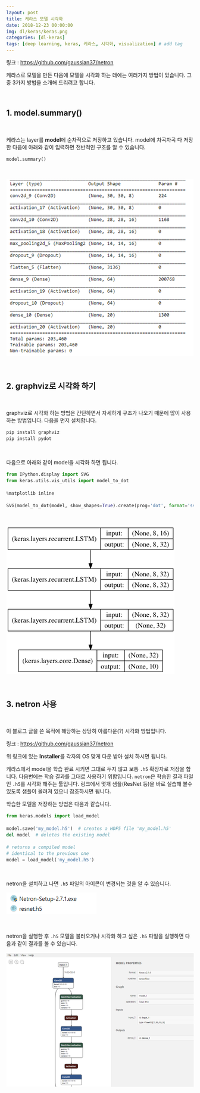 ```yaml
---
layout: post
title: 케라스 모델 시각화
date: 2018-12-23 00:00:00
img: dl/keras/keras.png
categories: [dl-keras] 
tags: [deep learning, keras, 케라스, 시각화, visualization] # add tag
---
```


링크 : https://github.com/gaussian37/netron <br>

케라스로 모델을 만든 다음에 모델을 시각화 하는 데에는 여러가지 방법이 있습니다.
그 중 3가지 방법을 소개해 드리려고 합니다.

<br>

## **1. model.summary()**

<br>

케라스는 layer를 **model**에 순차적으로 저장하고 있습니다.
model에 차곡차곡 다 저장한 다음에 아래와 같이 입력하면 전반적인 구조를 알 수 있습니다.

```python
model.summary()
```

<br>

![1](../assets/img/dl/keras/visualization/YbmUe.png)

<br>

## **2. graphviz로 시각화 하기**

<br>

graphviz로 시각화 하는 방법은 간단하면서 자세하게 구조가 나오기 때문에 많이 사용하는 방법입니다.
다음을 먼저 설치합니다.

```python
pip install graphviz
pip install pydot
```

<br>

다음으로 아래와 같이 model을 시각화 하면 됩니다.

```python
from IPython.display import SVG
from keras.utils.vis_utils import model_to_dot

%matplotlib inline

SVG(model_to_dot(model, show_shapes=True).create(prog='dot', format='svg'))
```

<br>

![2](../assets/img/dl/keras/visualization/regular_stacked_lstm.png)

<br>

## **3. netron 사용**

<br>

이 블로그 글을 쓴 목적에 해당하는 상당히 아름다운(?) 시각화 방법입니다.

링크 : https://github.com/gaussian37/netron <br>

위 링크에 있는 **Installer**를 각자의 OS 맞게 다운 받아 설치 하시면 됩니다.

케라스에서 model을 학습 완료 시키면 그대로 두지 않고 보통 `.h5` 확장자로 저장을 합니다.
다음번에는 학습 결과를 그대로 사용하기 위함입니다.
`netron`은 학습한 결과 파일인 `.h5`를 시각화 해주는 툴입니다.
링크에서 몇개 샘플(ResNet 등)을 바로 실습해 볼수 있도록 샘플이 올려져 있으니 참조하시면 됩니다.

학습한 모델을 저장하는 방법은 다음과 같습니다.

```python
from keras.models import load_model

model.save('my_model.h5')  # creates a HDF5 file 'my_model.h5'
del model  # deletes the existing model

# returns a compiled model
# identical to the previous one
model = load_model('my_model.h5')
```

<br>

netron을 설치하고 나면 `.h5` 파일의 아이콘이 변경되는 것을 알 수 있습니다.

![3](../assets/img/dl/keras/visualization/netron.PNG)

<br>

netron을 실행한 후 `.h5` 모델을 불러오거나 시각화 하고 싶은 `.h5` 파일을 실행하면 다음과 같이 결과를 볼 수 있습니다.

![4](../assets/img/dl/keras/visualization/netron1.PNG)